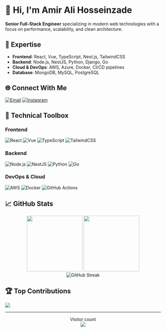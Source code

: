 # 👋 Hi, I'm Amir Ali Hosseinzade 

**Senior Full-Stack Engineer** specializing in modern web technologies with a focus on performance, scalability, and clean architecture.

## 🚀 Expertise

- **Frontend**: React, Vue, TypeScript, Next.js, TailwindCSS
- **Backend**: Node.js, NestJS, Python, Django, Go
- **Cloud & DevOps**: AWS, Azure, Docker, CI/CD pipelines
- **Database**: MongoDB, MySQL, PostgreSQL

## 🌐 Connect With Me

[![Email](https://img.shields.io/badge/Email-amiralihosseinzade169@gmail.com-D14836?logo=gmail&style=flat)](mailto:amiralihosseinzade169@gmail.com)
[![Instagram](https://img.shields.io/badge/Instagram-@hos.senzade-E4405F?logo=instagram&style=flat)](https://instagram.com/hos.senzade)

## 🔧 Technical Toolbox

### Frontend
![React](https://img.shields.io/badge/-React-61DAFB?logo=react&logoColor=white)
![Vue](https://img.shields.io/badge/-Vue-4FC08D?logo=vuedotjs&logoColor=white)
![TypeScript](https://img.shields.io/badge/-TypeScript-3178C6?logo=typescript&logoColor=white)
![TailwindCSS](https://img.shields.io/badge/-TailwindCSS-38B2AC?logo=tailwind-css&logoColor=white)

### Backend
![Node.js](https://img.shields.io/badge/-Node.js-339933?logo=nodedotjs&logoColor=white)
![NestJS](https://img.shields.io/badge/-NestJS-E0234E?logo=nestjs&logoColor=white)
![Python](https://img.shields.io/badge/-Python-3776AB?logo=python&logoColor=white)
![Go](https://img.shields.io/badge/-Go-00ADD8?logo=go&logoColor=white)

### DevOps & Cloud
![AWS](https://img.shields.io/badge/-AWS-232F3E?logo=amazon-aws&logoColor=white)
![Docker](https://img.shields.io/badge/-Docker-2496ED?logo=docker&logoColor=white)
![GitHub Actions](https://img.shields.io/badge/-GitHub_Actions-2088FF?logo=github-actions&logoColor=white)

## 📈 GitHub Stats

<div align="center">
  <img height="180em" src="https://github-readme-stats.vercel.app/api?username=amir-ali-dev&show_icons=true&theme=radical&include_all_commits=true&count_private=true"/>
  <img height="180em" src="https://github-readme-stats.vercel.app/api/top-langs/?username=amir-ali-dev&layout=compact&langs_count=8&theme=radical"/>
</div>

<div align="center">
  <img src="https://github-readme-streak-stats.herokuapp.com/?user=amir-ali-dev&theme=radical" alt="GitHub Streak"/>
</div>

## 🏆 Top Contributions

![](https://github-contributor-stats.vercel.app/api?username=amir-ali-dev&limit=5&theme=radical&combine_all_yearly_contributions=true)

---

<p align="center"> 
  Visitor count<br>
  <img src="https://profile-counter.glitch.me/amir-ali-dev/count.svg" />
</p>

